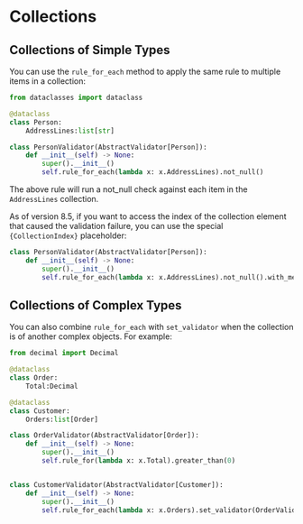 # Collections

## Collections of Simple Types

You can use the `rule_for_each` method to apply the same rule to multiple items in a collection:

```python
from dataclasses import dataclass

@dataclass
class Person:
    AddressLines:list[str]
```

```python
class PersonValidator(AbstractValidator[Person]):
    def __init__(self) -> None:
        super().__init__()
        self.rule_for_each(lambda x: x.AddressLines).not_null()
```

The above rule will run a not_null check against each item in the `AddressLines` collection.

As of version 8.5, if you want to access the index of the collection element that caused the validation failure, you can use the special `{CollectionIndex}` placeholder:

```python
class PersonValidator(AbstractValidator[Person]):
    def __init__(self) -> None:
        super().__init__()
        self.rule_for_each(lambda x: x.AddressLines).not_null().with_message("Address {CollectionIndex} is required.")
```

## Collections of Complex Types

You can also combine `rule_for_each` with `set_validator` when the collection is of another complex objects. For example:

```python
from decimal import Decimal

@dataclass
class Order:
    Total:Decimal

@dataclass
class Customer:
    Orders:list[Order]
```

```python
class OrderValidator(AbstractValidator[Order]):
    def __init__(self) -> None:
        super().__init__()
        self.rule_for(lambda x: x.Total).greater_than(0)


class CustomerValidator(AbstractValidator[Customer]):
    def __init__(self) -> None:
        super().__init__()
        self.rule_for_each(lambda x: x.Orders).set_validator(OrderValidator())
```

<!-- Alternatively, as of FluentValidation 8.5, you can also define rules for child collection elements in-line using the `ChildRules` method:

```python
public class CustomerValidator : AbstractValidator<Customer> 
{
  public CustomerValidator() 
  {
    rule_for_each(x => x.Orders).ChildRules(order => 
    {
      order.rule_for(x => x.Total).greater_than(0)
    })
  }
}
```

You can optionally include or exclude certain items in the collection from being validated by using the `Where` method. Note this must come directly after the call to `rule_for_each`:

```python
rule_for_each(x => x.Orders)
  .Where(x => x.Cost != null)
  .set_validator(new OrderValidator())
```

As of version 8.2, an alternative to using `rule_for_each` is to call `ForEach` as part of a regular `rule_for`. With this approach you can combine rules that act upon the entire collection with rules which act upon individual elements within the collection. For example, imagine you have the following 2 rules:

```python
# This rule acts on the whole collection (using rule_for)
rule_for(x => x.Orders)
  .must(x => x.Count <= 10).with_message("No more than 10 orders are allowed")

# This rule acts on each individual element (using rule_for_each)
rule_for_each(x => x.Orders)
  .must(order => order.Total > 0).with_message("Orders must have a total of more than 0")
```

The above 2 rules could be re-written as:

```python
rule_for(x => x.Orders)
  .must(x => x.Count <= 10).with_message("No more than 10 orders are allowed")
  .ForEach(orderRule => 
  {
    orderRule.must(order => order.Total > 0).with_message("Orders must have a total of more than 0")
  })
```

We recommend using 2 separate rules as this is clearer and easier to read, but the option of combining them is available with the `ForEach` method. -->
